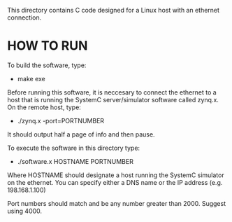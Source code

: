 This directory contains C code designed for a Linux host with an ethernet
connection.

HOW TO RUN
==========

To build the software, type:

* make exe

Before running this software, it is neccesary to connect the ethernet to a host
that is running the SystemC server/simulator software called zynq.x.  On the
remote host, type:

* ./zynq.x -port=PORTNUMBER

It should output half a page of info and then pause.

To execute the software in this directory type:

* ./software.x HOSTNAME PORTNUMBER

Where HOSTNAME should designate a host running the SystemC simulator on the
ethernet. You can specify either a DNS name or the IP address (e.g.
198.168.1.100)

Port numbers should match and be any number greater than 2000. Suggest using
4000.
